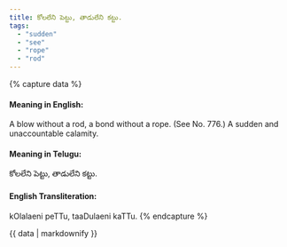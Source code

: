 ```yaml
---
title: కోలలేని పెట్టు, తాడులేని కట్టు.
tags:
  - "sudden"
  - "see"
  - "rope"
  - "rod"
---
```


{% capture data %}
#### Meaning in English:
A blow without a rod, a bond without a rope.
(See No. 776.)
A sudden and unaccountable calamity.

#### Meaning in Telugu:
కోలలేని పెట్టు, తాడులేని కట్టు.

#### English Transliteration:
kOlalaeni peTTu, taaDulaeni kaTTu.
{% endcapture %}

<div class="notice">{{ data | markdownify }}</div>

